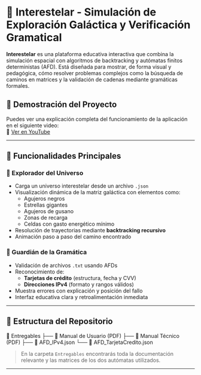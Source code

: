 # 🌌 Interestelar - Simulación de Exploración Galáctica y Verificación Gramatical

**Interestelar** es una plataforma educativa interactiva que combina la simulación espacial con algoritmos de backtracking y autómatas finitos deterministas (AFD). Está diseñada para mostrar, de forma visual y pedagógica, cómo resolver problemas complejos como la búsqueda de caminos en matrices y la validación de cadenas mediante gramáticas formales.

## 🎥 Demostración del Proyecto

Puedes ver una explicación completa del funcionamiento de la aplicación en el siguiente video:  
🔗 [Ver en YouTube](https://youtu.be/ixYcO_8g0Js)

---

## 🚀 Funcionalidades Principales

### 🔭 Explorador del Universo
- Carga un universo interestelar desde un archivo `.json`
- Visualización dinámica de la matriz galáctica con elementos como:
  - Agujeros negros
  - Estrellas gigantes
  - Agujeros de gusano
  - Zonas de recarga
  - Celdas con gasto energético mínimo
- Resolución de trayectorias mediante **backtracking recursivo**
- Animación paso a paso del camino encontrado

### 🧠 Guardián de la Gramática
- Validación de archivos `.txt` usando AFDs
- Reconocimiento de:
  - **Tarjetas de crédito** (estructura, fecha y CVV)
  - **Direcciones IPv4** (formato y rangos válidos)
- Muestra errores con explicación y posición del fallo
- Interfaz educativa clara y retroalimentación inmediata

---

## 📁 Estructura del Repositorio

📂 Entregables
├── 📄 Manual de Usuario (PDF)
├── 📄 Manual Técnico (PDF)
├── 📄 AFD_IPv4.json
└── 📄 AFD_TarjetaCredito.json


> En la carpeta `Entregables` encontrarás toda la documentación relevante y las matrices de los dos autómatas utilizados.

---
